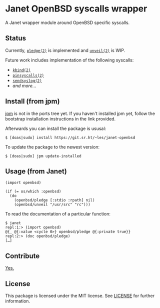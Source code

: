 # Janet OpenBSD syscalls wrapper

A Janet wrapper module around OpenBSD specific syscalls.

## Status

Currently, [`pledge(2)`](https://man.openbsd.org/pledge.2) is implemented and [`unveil(2)`](https://man.openbsd.org/unveil.2) is WIP.

Future work includes implementation of the following syscalls:

* [`kbind(2)`](https://man.openbsd.org/kbind.2)
* [`pinsyscalls(2)`](https://man.openbsd.org/pinsyscalls.2)
* [`sendsyslog(2)`](https://man.openbsd.org/sendsyslog.2)
* _and more…_

## Install (from jpm)

[jpm](https://git.sr.ht/~bakpakin/jpm) is not in the ports tree yet. If you haven't installed jpm yet, follow the bootstrap installation instructions in the link provided.

Afterwards you can install the package is ususal:

```shell-session
$ [doas|sudo] install https://git.sr.ht/~les/janet-openbsd
```

To update the package to the newest version:

```shell-session
$ [doas|sudo] jpm update-installed
```

## Usage (from Janet)

```janet
(import openbsd)

(if (= os/which :openbsd)
  (do
    (openbsd/pledge [:stdio :rpath] nil)
    (openbsd/unveil "/usr/src" "rc")))
```

To read the documentation of a particular function:

```janet
$ janet
repl:1:> (import openbsd)
@{_ @{:value <cycle 0>} openbsd/pledge @{:private true}}
repl:2:> (doc openbsd/pledge)
[…]
```

## Contribute

[Yes.](CONTRIBUTING.md)

## License

This package is licensed under the MIT license. See [LICENSE](./LICENSE) for further information.
